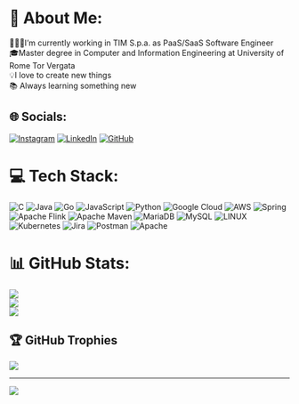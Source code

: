 # 💫 About Me:
👩🏻‍💻I’m currently working in TIM S.p.a. as PaaS/SaaS Software Engineer<br>🎓Master degree in Computer and Information Engineering at University of Rome Tor Vergata<br>💡I love to create new things<br>📚 Always learning something new


## 🌐 Socials:
[![Instagram](https://img.shields.io/badge/Instagram-%23E4405F.svg?logo=Instagram&logoColor=white)](https://instagram.com/titiana_mn) [![LinkedIn](https://img.shields.io/badge/LinkedIn-%230077B5.svg?logo=linkedin&logoColor=white)](https://www.linkedin.com/in/tiziana-mannucci-09903119a/) [![GitHub](https://img.shields.io/badge/-GitHub-000?logo=github)](https://github.com/titianaMannu)

# 💻 Tech Stack:
![C](https://img.shields.io/badge/c-%2300599C.svg?style=for-the-badge&logo=c&logoColor=white) ![Java](https://img.shields.io/badge/java-%23ED8B00.svg?style=for-the-badge&logo=java&logoColor=white) ![Go](https://img.shields.io/badge/go-%2300ADD8.svg?style=for-the-badge&logo=go&logoColor=white) ![JavaScript](https://img.shields.io/badge/javascript-%23323330.svg?style=for-the-badge&logo=javascript&logoColor=%23F7DF1E) ![Python](https://img.shields.io/badge/python-3670A0?style=for-the-badge&logo=python&logoColor=ffdd54) ![Google Cloud](https://img.shields.io/badge/Google%20Cloud-%234285F4.svg?style=for-the-badge&logo=google-cloud&logoColor=white) ![AWS](https://img.shields.io/badge/AWS-%23FF9900.svg?style=for-the-badge&logo=amazon-aws&logoColor=white) ![Spring](https://img.shields.io/badge/spring-%236DB33F.svg?style=for-the-badge&logo=spring&logoColor=white) ![Apache Flink](https://img.shields.io/badge/Apache%20Flink-E6526F?style=for-the-badge&logo=Apache%20Flink&logoColor=white) ![Apache Maven](https://img.shields.io/badge/Apache%20Maven-C71A36?style=for-the-badge&logo=Apache%20Maven&logoColor=white) ![MariaDB](https://img.shields.io/badge/MariaDB-003545?style=for-the-badge&logo=mariadb&logoColor=white) ![MySQL](https://img.shields.io/badge/mysql-%2300f.svg?style=for-the-badge&logo=mysql&logoColor=white) ![LINUX](https://img.shields.io/badge/Linux-FCC624?style=for-the-badge&logo=linux&logoColor=black) ![Kubernetes](https://img.shields.io/badge/kubernetes-%23326ce5.svg?style=for-the-badge&logo=kubernetes&logoColor=white) ![Jira](https://img.shields.io/badge/jira-%230A0FFF.svg?style=for-the-badge&logo=jira&logoColor=white) ![Postman](https://img.shields.io/badge/Postman-FF6C37?style=for-the-badge&logo=postman&logoColor=white) ![Apache](https://img.shields.io/badge/apache-%23D42029.svg?style=for-the-badge&logo=apache&logoColor=white)
# 📊 GitHub Stats:
![](https://github-readme-stats.vercel.app/api?username=titianaMannu&theme=default&hide_border=false&include_all_commits=true&count_private=false)<br/>
![](https://github-readme-streak-stats.herokuapp.com/?user=titianaMannu&theme=default&hide_border=false)<br/>
![](https://github-readme-stats.vercel.app/api/top-langs/?username=titianaMannu&theme=default&hide_border=false&include_all_commits=true&count_private=false&layout=compact)

## 🏆 GitHub Trophies
![](https://github-profile-trophy.vercel.app/?username=titianaMannu&theme=flat&no-frame=false&no-bg=false&margin-w=4)

---
[![](https://visitcount.itsvg.in/api?id=titianaMannu&icon=0&color=0)](https://visitcount.itsvg.in)

<!-- Proudly created with GPRM ( https://gprm.itsvg.in ) -->
